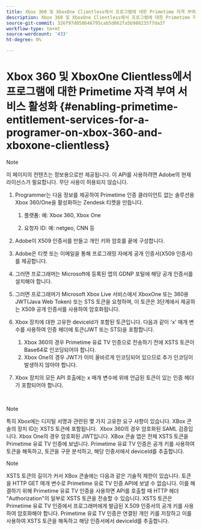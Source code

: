 ```yaml
---
title: Xbox 360 및 XboxOne Clientless에서 프로그램에 대한 Primetime 자격 부여 서비스 활성화
description: Xbox 360 및 XboxOne Clientless에서 프로그램에 대한 Primetime 자격 부여 서비스 활성화
source-git-commit: 326f97d058646795cab5d062fa5b980235f7da37
workflow-type: tm+mt
source-wordcount: '433'
ht-degree: 0%

---
```



# Xbox 360 및 XboxOne Clientless에서 프로그램에 대한 Primetime 자격 부여 서비스 활성화 {#enabling-primetime-entitlement-services-for-a-programer-on-xbox-360-and-xboxone-clientless}

>[!NOTE]
>
>이 페이지의 컨텐츠는 정보용으로만 제공됩니다. 이 API를 사용하려면 Adobe의 현재 라이선스가 필요합니다. 무단 사용이 허용되지 않습니다.




1. Programmer는 다음 정보를 제공하여 Primetime 인증 클라이언트 없는 솔루션용 Xbox 360/One을 활성화하는 Zendesk 티켓을 만듭니다.

   1. 플랫폼: 예: Xbox 360, Xbox One

   1. 요청자 ID: 예: netgeo, CNN 등

1. Adobe이 X509 인증서를 만들고 개인 키와 암호를 끝에 구성합니다.

1. Adobe은 티켓 또는 이메일을 통해 프로그래밍 자에게 공개 인증서(X509 인증서)를 제공합니다.

1. 그러면 프로그래머는 Microsoft에 등록된 앱의 GDNP 포털에 해당 공개 인증서를 설치해야 합니다.

1. 그러면 프로그래머가 Microsoft Xbox Live 서비스에서 XboxOne 또는 360용 JWT(Java Web Token) 또는 STS 토큰을 요청하며, 이 토큰은 3단계에서 제공하는 X509 공개 인증서를 사용하여 암호화됩니다.

1. Xbox 장치에 대한 고유한 deviceId가 포함된 토큰입니다. 다음과 같이 &#39;x&#39; 매개 변수를 사용하여 인증 헤더에 토큰(JWT 또는 STS)을 포함합니다.

   1. Xbox 360의 경우 Primetime 유료 TV 인증으로 전송하기 전에 XSTS 토큰이 Base64로 인코딩되어야 합니다.
   1. Xbox One의 경우 JWT가 이미 올바르게 인코딩되어 있으므로 추가 인코딩이 발생하지 않아야 합니다. 

1. Xbox 장치의 모든 API 호출에는 x 매개 변수에 위에 언급된 토큰이 있는 인증 헤더가 포함되어야 합니다.

 

>[!NOTE]
>
>특히 Xbox에는 디지털 서명과 관련된 몇 가지 고유한 요구 사항이 있습니다. XBox 콘솔의 장치 ID는 XSTS 토큰에 포함됩니다.  Xbox 360의 경우 암호화된 SAML 검증입니다. Xbox One의 경우 암호화된 JWT입니다. XBox 콘솔 앱은 전체 XSTS 토큰을 Primetime 유료 TV 인증에 보냅니다. Primetime 유료 TV 인증은 공개 키를 사용하여 토큰을 해독하고, 토큰을 구문 분석하고, 해당 인증서에서 deviceId를 추출합니다.

>[!NOTE]
>
>XSTS 토큰의 길이가 커서 XBox 콘솔에는 다음과 같은 기술적 제한이 있습니다. 토큰을 HTTP GET 매개 변수로 Primetime 유료 TV 인증 API에 보낼 수 없습니다. 이를 해결하기 위해 Primetime 유료 TV 인증을 사용하면 API를 호출할 때 HTTP 헤더 &quot;Authorization&quot;의 일부로 XSTS 토큰을 전송할 수 있습니다. XSTS 토큰은 Primetime 유료 TV 인증에서 프로그래머에게 발급된 X.509 인증서의 공개 키를 사용하여 암호화해야 합니다. Primetime 유료 TV 인증은 연결된 개인 키를 저장하고 이를 사용하여 XSTS 토큰을 해독하고 해당 인증서에서 deviceId를 추출합니다.  



